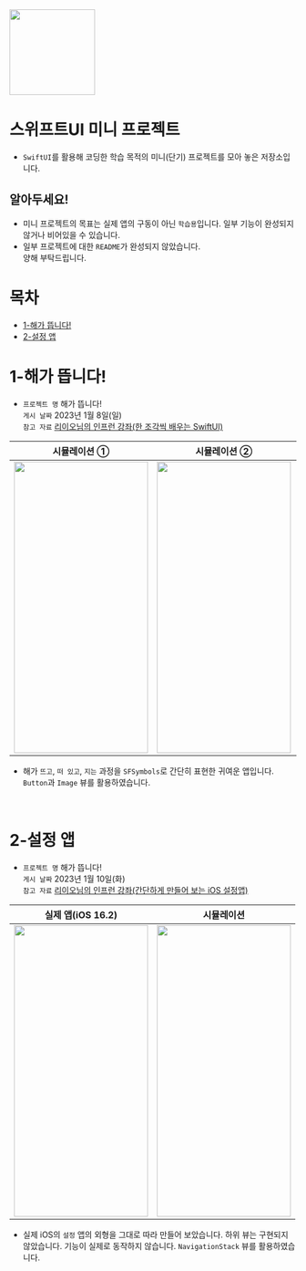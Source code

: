 <img src="https://user-images.githubusercontent.com/21079970/211797254-babc20dc-10c1-4edd-8ce2-56b1e6ee497c.png" align="center" width="150" height="150">

# 스위프트UI 미니 프로젝트
* `SwiftUI`를 활용해 코딩한 학습 목적의 미니(단기) 프로젝트를 모아 놓은 저장소입니다.

## 알아두세요!
* 미니 프로젝트의 목표는 실제 앱의 구동이 아닌 `학습용`입니다. 일부 기능이 완성되지 않거나 비어있을 수 있습니다.
* 일부 프로젝트에 대한 `README`가 완성되지 않았습니다.<br>양해 부탁드립니다.

# 목차
* [1-해가 뜹니다!](/1-sunrise)
* [2-설정 앱](/2-setting)

# 1-해가 뜹니다!
* `프로젝트 명` 해가 뜹니다!<br>`게시 날짜` 2023년 1월 8일(일)<br>`참고 자료` [리이오님의 인프런 강좌(한 조각씩 배우는 SwiftUI)](https://www.inflearn.com/course/한조각-swiftui-입문)

| 시뮬레이션 ① | 시뮬레이션 ② | 시뮬레이션 ③ |
| :--: | :--: | :--: |
| <img src="https://user-images.githubusercontent.com/21079970/211800337-9e3299cb-5f10-46e3-85fb-edcc26cfea9e.png" align="center" width="235" height="511"> | <img src="https://user-images.githubusercontent.com/21079970/211800436-aef29837-d3c1-4361-9ae0-a4da436a22fb.png" align="center" width="235" height="511"> | <img src="https://user-images.githubusercontent.com/21079970/211800208-4271baab-b0e4-4d2f-8002-af9f933fdf0e.png" align="center" width="235" height="511"> |

* 해가 `뜨고`, `떠 있고`, `지는` 과정을 `SFSymbols`로 간단히 표현한 귀여운 앱입니다. `Button`과 `Image` 뷰를 활용하였습니다. 

<br>

# 2-설정 앱
* `프로젝트 명` 해가 뜹니다!<br>`게시 날짜` 2023년 1월 10일(화)<br>`참고 자료` [리이오님의 인프런 강좌(간단하게 만들어 보는 iOS 설정앱)](https://www.inflearn.com/course/ios-swiftui-설정앱/dashboard)

| 실제 앱(iOS 16.2) | 시뮬레이션 |
| :--: | :--: |
| <img src="https://user-images.githubusercontent.com/21079970/211802759-43a5a01f-9a41-41f9-92e5-b28ff7878bfb.jpeg" align="center" width="235" height="511"> | <img src="https://user-images.githubusercontent.com/21079970/211802832-eba1df83-4284-47b6-977b-5d1e0bab76db.png" align="center" width="235" height="511"> |

* 실제 iOS의 `설정` 앱의 외형을 그대로 따라 만들어 보았습니다. 하위 뷰는 구현되지 않았습니다. 기능이 실제로 동작하지 않습니다. `NavigationStack` 뷰를 활용하였습니다.



